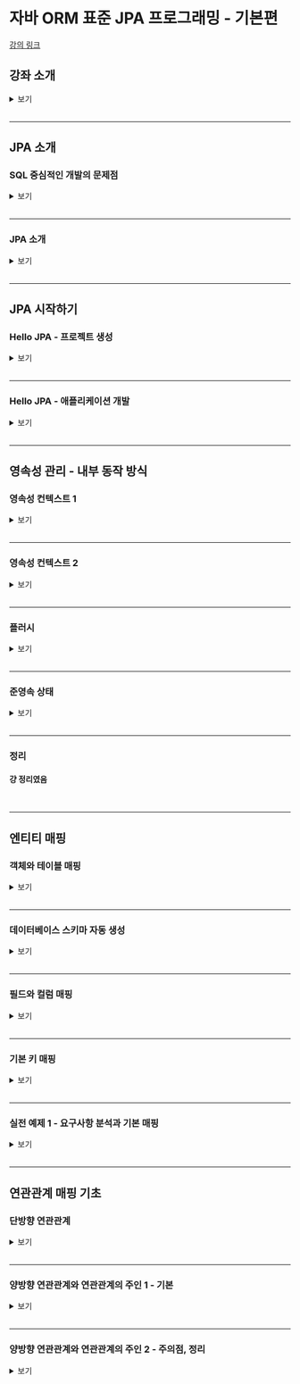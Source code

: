 # 자바 ORM 표준 JPA 프로그래밍 - 기본편
[강의 링크](https://www.inflearn.com/course/ORM-JPA-Basic)

## **강좌 소개**
<details>
<summary>보기</summary>

- 왜 JPA를 사용하는가
  - 기존에는 개발자가 SQL mapper 역할을 함
  - JPA는 SQL을 자동으로 생성해 줌
    - DB에 종속되지 않게 개발할 수 있음
      ∵ 사용하는 DB에 맞게 쿼리를 자동으로 생성(dialect)
<br>

- 실무에서는 테이블의 갯수가 많고, 사용하는 객체가 복잡해 어려울 수 있음; 아래의 연습이 필요
  - 객체와 테이블 설계 매핑
    - 객체, 테이블 설계 및 매핑
    - PK, FK 매핑
    - 1:N, N:1, 1:1, N:M 매핑
  <br>
  
  - JPA 내부 동작 방식 이해
    - JPA가 어떤 SQL을 생성하는가
    - JPA가 언제 SQL을 실행하는가
</details>
<br>

---
## **JPA 소개**
### SQL 중심적인 개발의 문제점
<details>
<summary>보기</summary>

- RDB : 현 DB의 헤게모니
  - RDB에 정보를 저장할 때 객체가 가진 정보를 SQL로 변환하여 RDB에 저장
  - 개발자가 객체와 DB entity를 매핑시킴
  - 객체를 RDB에 저장함에 있어 SQL 의존적 개발을 피하기 어려움
  <br>

- 객체와 RDB의 차이
  1. 상속
    ![](../../../../attachments/2023-03-13-14-40-43.png)
     - 객체의 상속 관계를 RBD는 슈퍼타입 - 서브타입 관계로 풀어냄
     - insert : DB의 두 테이블에 각각 insert
     - select : join 해서 조회 후 각각의 객체를 생성하게 될 수도🤬
  <br>

  2. 연관관계
     - 객체는 참조, 테이블은 FK를 사용
     - 객체를 DB 테이블에 맞춰 모델링한다면, FK로 사용되는 값을 변수로 가지고 있어야 함
       -> 객체를 다룰 때는 부적절함
         ```
         class Member {
            String id;
            Long teamId;  // TEAM_ID FK컬럼
            String username;
         }
         class Team {
            Long id;
         }
         INSERT INTO MEMBER (MEMBER_ID, TEAM_ID, USERNAME) VALUES...
         ``` 
         <br>

     - 참조 형식으로 모델링한다면, 쿼리 시 파라미터 매핑 등에서 굉장히 번거로워질 수도 있음
         ```
         class Member {
            String id;
            Team team;  // 참조를 통한 연관관계
            String username;
         }
         class Team {
            Long id;
         }
         ``` 
        <br>

     - 엔티티 신뢰 문제
       - 객체는 자유롭게 내/외부의 객체 등으로 탐색할 수 있어야 함
       - 처음 실행하는 SQL에 따라 탐색 범위가 결정됨
         ```
         SELECT M.*, T.*
           FROM MEMBER M
           JOIN TEAM T
             ON M.TEAM_ID = T.TEAM_ID;

         member.getTeam();  // ok
         member.getOrder(); // NPE
         ```
       - 다음 계층의 데이터를 믿을 수 없으면 직접 들어가서 확인해 봐야 함
       - 그렇다고 모든 객체를 미리 로딩할 수는 없음
         ∵ 불필요한 데이터를 조회하며 쿼리 성능을 크게 떨어뜨림
       - 상황에 따른 조회 메서드를 여러 벌 만들게 됨
  <br>

  3. 데이터 타입
  4. 데이터 식별 방법
      ```
      Long memberId = 1;
      Member member1 = dao.getMember(memberId);
      Member member2 = dao.getMember(memberId);
      member1 == member2  // false
      ```
    <br>

- 객체답게 모델링 할수록 매핑 작업이 늘어남
- 객체를 JAVA 컬렉션에 저장하듯이 DB에 저장하면 해결할 수 있음 => JPA
</details>
<br>

---
### JPA 소개
<details>
<summary>보기</summary>

- JAVA의 ORM(Object-Relational Mapping) 기술 표준
  - 객체는 객체대로, RDB는 RDB 대로 설계 후 ORM으로 중간에서 매핑
<br>

- 애플리케이션과 JDBC 사이에서 동작
  |      |                                                      |
  | ---- | ---------------------------------------------------- |
  | 동작 | ![](../../../../attachments/2023-03-13-15-58-18.png) |
  | 저장 | ![](../../../../attachments/2023-03-13-15-58-39.png) |
  | 조회 | ![](../../../../attachments/2023-03-13-15-58-57.png) |
<br>

- SQL 중심의 개발에서 객체 중심으로 개발 가능
  - 벤더 독립성
  - 객체 RDB의 패러다임 불일치 해소
    - 상속, 연관관계, 객체 그래프 탐색, 비교 등
    ∵ 개발자가 jpa 메서드를 사용하면, 그에 맞게 JPA가 SQL을 작성하기 때문
<br>

- CRUD
  - 저장 : em.**persist**(member);
  - 조회 : Member member = em.**find**(memberId);
  - 수정 : member.**setName**("memberA");
  - 삭제 : em.**remove**(member);
<br>

- 유지보수에 용이
  - 컬럼이 변경되더라도 객체의 필드만 수정하면 되고, SQL은 따로 처리가 필요하지 않음
<br>

- 신뢰할 수 있는 데이터 계층
  - **지연 로딩**을 이용한 자유로운 객체 그래프 탐색이 가능
<br>

- 동일 트랜잭션 내에서 조회한 엔티티는 같음을 보장 (≒ Java 컬렉션)
- 성능 최적화
  - 1차 캐시 동일성 보장
    - 같은 트랜잭션 내에서 같은 객체 반환(캐싱)
    - 1번째 조회는 쿼리를 날리고, 다음부터는 메모리에서 가져옴
  <br>

  - 트랜잭션을 지원하는 쓰기 지연(transactional write-behind)
    - **트랜잭션 커밋 시점**까지 INSERT SQL을 모아둠
    - JDBC Batch SQL 기능을 사용해 **한 번에 전송**
    - UPDATE, DELETE의 경우, 트랜잭션 커밋 시 SQL을 실행하고 커밋
    - 이 때, 트랜잭션 커밋 전까지 DB에 **Row Lock이 걸리지 않음**
  <br>

  - 지연 로딩(Lazy)과 즉시 로딩(Eager)
    ![](../../../../attachments/-%20.png)
    - 지연 로딩 : 객체가 **실제 사용될 때** 로딩
    - 즉시 로딩 : JOIN SQL로 연관된 객체까지 한 번에 **미리 조회**
    - 연관된 객체의 사용빈도를 고려하여 선택

</details>
<br>

---
## **JPA 시작하기**
### Hello JPA - 프로젝트 생성
<details>
<summary>보기</summary>

- DB : H2
- JPA 설정
  - persistentce.xml에 JPA 설정 정보 입력
  - /META-INF/persistentce.xml로 위치가 지정되어 있음
  - 보통 DB 하나 당 persistence-unit 하나를 지정해서 사용
  - 필수 속성 : DB 정보(driver, user, pw, url, dialect 등)

</details>
<br>

---
### Hello JPA - 애플리케이션 개발
<details>
<summary>보기</summary>

#### EntityManagerFactory, EntityManager
- EntityManagerFactory(이하 emf) 로부터 EntityManager(이하 em) 를 획득하여 사용
- 사용한 emf, em 는 `close()`로 반환해야 함
  ![](../../../../attachments/2023-03-13-17-28-29.png)
- `em.getTransaction()`으로 트랜잭션 객체 획득 후 `begin()`으로 트랜잭션 시작
  - `commit()` 또는 `rollback()`으로 트랜잭션을 종료해야 함
<br>

- **!주의**
  - emf는 **하나만 생성**해서 앱 전체에서 공유
  - em은 **쓰레드간 공유하면 안됨**(반드시 반환)
  - JPA의 모든 데이터 변경은 **트랜잭션 안**에서 실행
<br>
  
#### Entity
- 클래스에 `@Entity` 애노테이션으로 JPA가 관리할 객체임을 명시
- 필드에 `@Id` 애노테이션으로 해당 필드를 DB의 PK와 매핑
- `@Table`, `@Column` 등의 애노테이션은 객체의 필드명과 DB의 컬럼명이 다를 경우 name 엘리먼트로 명시
<br>

#### JPQL
- JPA가 제공하는 SQL을 추상화한 쿼리 언어
  ∴ 특정 DB SQL에 의존하지 않음
- SELECT, FROM, WHERE, GROUP BY, HAVING, JOIN 지원
- `em.createQuery()` 파라미터로 jpql을 작성해 SQL을 수행할 수 있음
- 검색 쿼리 등에서도 테이블이 아닌 **엔티티 객체를 대상**으로 검색
  - 모든 DB 데이터를 객체로 변환할 수 없음
  - 결국 검색 조건이 포함된 SQL을 사용해야 하므로 JPQL을 사용

</details>
<br>

---
## **영속성 관리 - 내부 동작 방식**
### 영속성 컨텍스트 1
<details>
<summary>보기</summary>

#### **영속성 컨텍스트**
  - 엔티티를 영구 저장하는 환경(논리적 개념)
  - em을 통해서 영속성 컨텍스트에 접근
  - `em.persist(entity);`
<br>

#### 엔티티의 생명주기
  ```
  Member member = new Member();
  member.setId("member1");
  member.setName("memberA");    // 비영속

  em.getTransaction().begin();
  em.persist(member);           // 영속
  em.detach(member);            // 준영속
  ```
   - 비영속 (new / transient)
  - 영속 (managed)
  - 준영속 (detached)
  - 삭제 (removed)

</details>
<br>

---
### 영속성 컨텍스트 2
<details>
<summary>보기</summary>

#### 엔티티 조회, 1차 캐시
  - 1차 캐시

    |    @Id    | Entity |
    | :-------: | :----: |
    | "member1" | member |

  - `em.find(Member.class, "member1");`
    1. 1차 캐시에서 조회 -> 조회 결과 존재
    2. 조회 결과를 반환
    <br>
    
  - `em.find(Member.class, "member2");`
    1. 1차 캐시에서 조회 -> 조회 결과 없음
    2. DB 조회
    3. DB 조회 결과를 1차 캐시에 저장
    4. 조회 결과를 반환
    <br>

  - 1차 캐시의 성능적 이익은 크지 않음
    - em은 보통 트랜잭션 단위로 존재하고, 요청이 종료 될 때 같이 종료; 1차 캐시도 삭제
    - 하나의 트랜잭션 안에서만 이익을 볼 수 있는 구조
    - JPA(또는 Hibernate)에서 애플리케이션 전쳉에서 공유하는 캐시는 2차 캐시라 함
<br>

#### 영속 엔티티의 동일성 보장
```
Member a = em.find(Member.class, "member1");
Member b = em.find(Member.class, "member1");

System.out.println(a == b); // true
```
- 1차 캐시를 이용하여 같은 참조를 가진 객체처럼 비교
- 반복 가능한 읽기(REPEATABLE READ) 등급의 트랜잭션 격리 수준을 DB가 아닌 애플리케이션에서 제공
<br>

#### 엔티티 등록
- 트랜잭션을 지원하는 쓰기 지연
  |                    `em.persist()`                    |                    `tx.commit()`                     |
  | :--------------------------------------------------: | :--------------------------------------------------: |
  | ![](../../../../attachments/2023-03-18-00-29-40.png) | ![](../../../../attachments/2023-03-18-00-31-04.png) |
    - `em.persist()` 때 SQL을 생성해서 쓰기 지연 SQL 저장소에 보관
    - 트랜잭션 commit 직전에 SQL을 flush(DB로 전송)하고 DB에서 commit
    - 예외의 경우가 존재함 (`GenerationType.SEQUENCE)`
    - 버퍼링 가능 : Hibernate의 경우 hibernate.jdbc.batch.size 옵션에서 설정한 만큼 쿼리를 보내고 DB commit
<br>

#### 엔티티 수정
- 변경 감지(dirty checking)
  ![](../../../../attachments/2023-03-18-00-43-08.png)
  - 스냅샷 : 엔티티를 읽어온 최초 시점의 상태를 보관한 것
  - `em.flush()` 할 때(트랜잭션 커밋 시점) 엔티티와 스냅샷을 비교
  - 만약 엔티티와 스냅샷에 차이가 있다면 쓰기 지연 SQL 저장소에 UPDATE 쿼리 추가
<br>

#### 엔티티 삭제
- `em.remove(entity)`로 삭제 
- 같은 방식으로 쓰기 지연 SQL 저장소에 DELETE 쿼리 생성 후 flush

</details>
<br>

---
### 플러시
<details>
<summary>보기</summary>
#### 정의 : 영속성 컨텍스트의 변경 내용을 DB에 반영하는 것
<br>

#### 트랜잭션 commit 시 플러시 발생
- 변경 감지
- 변경 감지한 결과로 수정된 엔티티에 대한 UPDATE 쿼리를 쓰기 지연 SQL 저장소에 등록
- 쓰기 지연 SQL 저장소의 쿼리(등록, 수정, 삭제)를 DB에 전송
<br>

#### 플러시 하는 방법
- `em.flush()`
  - 직접 호출
  - 커밋 전 미리 DB에 반영, 전송되는 쿼리 확인, 테스트 용도로 강제 호출해서 사용
  - 플러시 한다고 해서 1차 캐시가 지워지는 것은 아님
- 트랜잭션 커밋 : 플러시 자동 호출
- JPQL 쿼리 실행
  - 플러시 자동 호출
  - JPQL은 즉시 DB에서 실행되기 때문에 실행 전 영속성 컨텍스트의 상태를 DB에 동기화하기 위함
  - ex) `em.persist(memberC)` 호출 후 JPQL로 전체 회원을 조회한다면, DB에서 INSERT가 실행되어야 memberC의 정보도 조회할 수 있음
<br>

#### 플러시 모드 옵션 : `em.setFlushMode(FlushModeType flushModeType)`
- FlushModeType.AUTO : 커밋이나 쿼리를 실행할 때 플러시(default)
- FlushModeType.COMMIT : 커밋할 때만 플러시
<br>

#### **!주의**
- 플러시는 ***영속성 컨텍스트를 비우지 않음***
- 영속성 컨텍스트의 **변경내용을 DB에 동기화**
- 트랜잭션이라는 작업 단위가 중요하므로, 커밋 직전에만 동기화하면 됨

</details>
<br>

---
### 준영속 상태
<details>
<summary>보기</summary>

#### 준영속 상태로 만드는 방법
- `em.detach(entity)` : 특정 엔티티를 준영속 상태로 전환
- `em.clear()` : 영속성 컨텍스트를 초기화
- `em.close()` : 영속성 컨텍스트 종료
- 테스트 환경에서 사용, 단순한 로직에서는 사실상 필요 없음

</details>
<br>

---
### 정리
#### 걍 정리였음
<br>

---
## **엔티티 매핑**
### 객체와 테이블 매핑
<details>
<summary>보기</summary>

#### 엔티티 매핑 소개
- 객체-테이블 매핑 : `@Entity`, `@Table`
- 필드-컬럼 매핑 : `@Column`
- 기본 키 매핑 : `@Id`
- 연관관계 매핑 : `@ManyToOne`, `@JoinColumn` 등
<br>

#### @Entity
- 클래스에 붙이며, JPA가 엔티티로 관리한다는 의미
- JPA로 테이블과 매핑할 클래스에는 **필수**
- **!주의**
  - **기본 생성자 필수** (protected까지 허용)
  - fianl 클래스, enum, interface, inner 클래스에는 사용하지 않음
  - 저장할 필드에는 final 

</details>
<br>

---
### 데이터베이스 스키마 자동 생성
<details>
<summary>보기</summary>


</details>
<br>

---
### 필드와 컬럼 매핑
<details>
<summary>보기</summary>


</details>
<br>

---
### 기본 키 매핑
<details>
<summary>보기</summary>

#### 기본 키 매핑 애노테이션
- `@Id` : `@Id`만 사용 시 값을 직접 할당
- `@GeneratedValue(strategy = GenerationType.AUTO)` : 값 자동 생성
  - IDENTITY : DB에 위임 / MySQL
  - SEQUENCE : DB 시퀀스 사용, `@SequenceGenerator` 필요 / ORACLE
  - TABLE : 키 생성용 테이블 사용, `@TableGenerator` 필요 / 모든 DB 가능
  - AUTO : 방언에 따라 자동 지정, default

#### GenerationType.IDENTITY
- DB에 기본 키 생성 위임
- MySQL, PostgreSQL, SQL Server, DB2 등
  - ex) MySQL의 AUTO_INCREMENT 속성
- 단, AUTO_INCREMENT는 DB에서 INSERT가 실행되어야 ID를 얻을 수 있음
  - `em.persist()`  시점에 즉시 INSERT를 실행시켜 PK 값을 획득

#### GenerationType.SEQUENCE
- DB 오브젝트인 시퀀스 사용
- Oracle, PostgreSQL, DB2, H2 DB 등
- 클래스에 `@SequenceGenerator`를 선언해 매핑
  - ```
    @Entity
    @SequenceGenerator(
          name = "MEMBER_SEQ_GENERATOR",
          sequenceName = "SEQ_MEMBER",
          intitialValue = 1,
          allocationSize = 1)
    public class Member {

      @Id
      @GeneratedValue(strategy = GenerationType.SEQUENCE,
                      generator = "MEMBER_SEQ_GENERATOR")
      private Long id;
    }
    ```
</details>
<br>

---
### 실전 예제 1 - 요구사항 분석과 기본 매핑
<details>
<summary>보기</summary>

#### 기능 목록
- 회원 기능
  - 회원 등록
  - 회원 조회
<br>

- 상품 기능
  - 상품 등록
  - 상품 수정
  - 상품 조회
<br>

- 주문 기능
  - 상품 주문
  - 주문내역 조회
  - 주문 취소
<br>

#### 테이블 설계
![](../../../../attachments/2023-03-17-12-59-57.png)
- ORDERS - ITEM 의 다대다 관계를 중간에 ORDER_ITEM 테이블을 이용해 일대다로 매핑
<br>

#### 엔티티 설계와 매핑
![](../../../../attachments/2023-03-17-13-00-23.png)
<br>

#### 컬럼명 매핑
- Spring legacy 에서는 Camel case를 Snake case로 자동 변환하지 않음
  - 따로 설정해야 함
  - `@Column(name="MEMBER_ID")` 로 직접 매핑할 DB 컬럼을 명시할 수 있음
<br>

#### 엔티티 정보 설정
- 엔티티 클래스에서 제약조건, 인덱스, 컬럼의 크기 등을 설정할 수 있음
- DB를 조회하지 않고 파악할 수 있다는 장점
- 예시
  - 데이터 크기 : `@Column(length=10)` 등
  - 제약조건, 인덱스 : `@Table`의 uniqueConstraints, indexes element(`indexes = @Index()`) 등
<br>

#### 데이터 중심 설계
- 객체 설계를 테이블 설계에 맞춘 방식
  - ex) Order 클래스에 memberId를 필드로 선언
- 객체의 그래프 탐색이 불가능
- 사실상 참조가 없음
- 외래키가 아닌 객체를 필드로 선언해야 함
<br>

</details>
<br>

---
## 연관관계 매핑 기초
### 단방향 연관관계
<details>
<summary>보기</summary>

#### 용어 이해
- 방향(dirction) : 단방향, 양방향
- 다중성(multiplicity) : 다대일, 일대다, 일대일, 다대다
- **연관관계의 주인(owner)** : 객체 양방향 관계는 관리 주인이 필요
<br>

#### 예제 시나리오
- 회원과 팀이 있음
- 회원은 하나의 팀에만 소속됨
- 회원과 팀은 다대일
<br>

#### 객체를 테이블에 맞추어 모델링(데이터 중심)
![](../../../../attachments/2023-03-23-05-45-52.png)
- 객체에 연관관계가 없음
- Member 객체에 외래 키 값을 그대로 가져옴
- 문제점
  - member를 persist 하기 위해서는 team을 조회해서 id를 가져온 뒤 member에 set 해줘야 함
  - member의 team을 조회하기 위해서는 member의 teamId를 가져와서 다시 team을 조회해야 함
  - 테이블은 외래 키로 조인해서 연관 테이블을 찾고, 객체는 참조를 사용해서 연관된 객체를 찾는 차이가 있기 때문
<br>

#### 객체 지향 모델링(단방향 연관관계)
![](../../../../attachments/2023-03-23-06-32-56.png)
- member 객체에서 team을 바로 가져올 수 있음

</details>
<br>

---
### 양방향 연관관계와 연관관계의 주인 1 - 기본
<details>
<summary>보기</summary>

#### 양방향 매핑
![](../../../../attachments/2023-03-23-07-13-17.png)
- Team <-> Member(List) 양방향으로 객체 그래프 탐색 가능
- Member는 단방향 매핑과 동일하게 작성
- Team에 `List<Member> members` 필드를 추가
  - `@OneToMany(mappedBy = "team")` 애노테이션 필요
<br>

#### 객체와 테이블이 관계를 맺는 차이
- 객체 연관관계 : 2개
  - 회원 -> 팀 (단방향)
  - 팀 -> 회원 (단방향)
  - 객체의 양방향 연관관계는 **사실상 2개의 단방향 관계**
    - 단방향 매핑에서 반대방향으로 조회(객체 그래프 탐색))하는 기능만 추가
  - 객체를 양방향으로 참조하려면 **단방향 연관관계 2개**가 필요
<br>

- 테이블 연관관계 : 1개
  - 회원 <-> 팀 (양방향)
  - **외래 키 하나**로 양방향 연관관계를 가짐
<br>

#### 딜레마 : 둘 중 하나로 외래키를 관리해야 한다
![](../../../../attachments/2023-03-23-07-30-12.png)
- 회원의 팀 정보가 변경될 때 (= 팀의 회원목록이 바뀔 때)
- DB에서 MEMBER 테이블의 외래 키(TEAM_ID)는 어떤 기준으로 UPDATE 해야 하는가? 
  = Member, Team 객체 중 어디에서 외래 키를 관리해야 하는가?
    1. Member의 team을 변경
    2. Team의 members를 변경
  - 사실 둘 다 가능
<br>

#### 연관관계의 주인(Owner)
- 양방향 매핑 규칙
  - 객체의 두 관계 중 하나를 연관관계의 주인으로 지정
  - 연관관계의 주인만 외래 키를 관리(등록, 수정)
  - 주인이 아닌 쪽은 읽기만 가능
  - 주인은 mappedBy 속성 지정 안함
  - 주인이 아닌 객체는 mappedBy 속성으로 주인을 지정
  <br>

#### 누구를 주인으로? (가이드)
- 외래 키가 있는 곳을 주인으로 정해라(= N:1 관계에서 N 쪽)
- 예시
  - 자동차(Car.wheels) - 바퀴 관계에서 바퀴(Wheel.car)에 주인을 설정
  - 이 경우에는 Member.team이 연관관계의 주인이 됨
  - Team.members를 주인으로 설정한다면?
    - 가능(JPA 짬킹 한정)
    - Team을 다뤘는데 MEMBER 테이블의 UPDATE 쿼리가 나가는 등의 문제의 소지가 있음(성능 이슈)
  <br>

- 연관관계의 주인은 비즈니스적으로 중요한 개념은 아님
<br>

</details>
<br>

---
### 양방향 연관관계와 연관관계의 주인 2 - 주의점, 정리
<details>
<summary>보기</summary>

#### 연관관계의 주인에 값을 입력하지 않음
```
Team team = new Team();
team.setName("teamA");
team.getMembers().add(member);
em.persist(team);

Member member = new Member();
member.setUsername("member1");
em.persist(member);

em.flush();
em.clear();

tx.commit();
```
- `team.getMembers().add()` 로 Member를 리스트에 추가해도 DB에는 MEMBER의 TEAM_ID에 FK가 들어가지 않음 (1)
- `member.setTeam()` 으로 Member에서 Team을 참조해야 MEMBER테이블에도 정상적으로 반영됨 (2)
    ∵ 연관관계의 주인은 Member이기 때문에, (1)은 DB에 영향을 주지 못함 
  <br>

- (1)을 하지 않더라도 JPA는 지연 로딩을 통해 연관된 Member의 목록을 조회할 수 있음
  - 단, **flush 되지 않고 1차 캐시에서 팀을 가져올 경우** DB에서 조회하지 않기 때문에 추가한 Member가 `getMembers()`에서 조회되지 않을 수 있음
<br>

- 객체 관계를 고려하면 (1), (2) 모두 해주는 것이 맞음
  - 하나만 하고 까먹기 쉽기 때문에 **연관관계 편의 메서드**를 만들어 사용 권장
  - `Team.addMember(Member member)` 또는 `Member.changeTeam(Team team)` 등 상황에 따라 택1
<br>

#### 양방향 매핑 시 무한 루프 주의
- `toString()`, lombok, JSON 생성 라이브러리
- 두 객체가 서로 참조할 때, `toString()`에서 참조하는 객체가 다시 `toString()`을 호출하는 경우
- JSON 생성 라이브러리에서는 **엔티티를 반환하지 말 것**
  - DTO로 변환해서 반환하는 것을 권장
<br>

</details>
<br>

